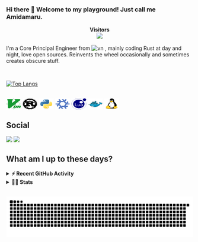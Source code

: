 ### Hi there 👋 Welcome to my playground! Just call me Amidamaru.

<p align="center">
  <b>Visitors</b><br>
  <img src="https://profile-counter.glitch.me/thaodt/count.svg" />
</p>

I'm a Core Principal Engineer from <img src="https://static.dwcdn.net/css/flag-icons/flags/4x3/vn.svg" alt="vn" height="25"/> , 
mainly coding Rust at day and night, love open sources. Reinvents the wheel occasionally and sometimes creates obscure stuff.

<br>

[![Top Langs](https://github-readme-stats.vercel.app/api/top-langs/?username=thaodt&layout=compact&theme=gotham&cache_seconds=86400)](https://github.com/thaodt/thaodt)


<div style="display: inline_block"><br>
  <img align="center" alt="thaodt-nvim" height="30" width="40" src="https://raw.githubusercontent.com/devicons/devicon/master/icons/vim/vim-plain.svg">
  <img align="center" alt="thaodt-rust" height="30" width="40" src="https://raw.githubusercontent.com/devicons/devicon/master/icons/rust/rust-plain.svg">
  <img align="center" alt="thaodt-python" height="30" width="40" src="https://raw.githubusercontent.com/devicons/devicon/master/icons/python/python-original.svg">
  <img align="center" alt="thaodt-nix" height="30" width="40" src="https://raw.githubusercontent.com/devicons/devicon/master/icons/nixos/nixos-plain.svg">  
  <img align="center" alt="thaodt-lua" height="30" width="40" src="https://raw.githubusercontent.com/devicons/devicon/master/icons/lua/lua-plain-wordmark.svg">
  <img align="center" alt="thaodt-docker" height="30" width="40" src="https://raw.githubusercontent.com/devicons/devicon/master/icons/docker/docker-original.svg">
  <img align="center" alt="thaodt-linux" height="30" width="40" src="https://raw.githubusercontent.com/devicons/devicon/master/icons/linux/linux-original.svg">
</div>

## Social

<div>
  <a href="https://twitter.com/dreamsparkis" target="_blank"><img src="https://img.shields.io/badge/-Twitter-%23E4405F?style=for-the-badge&logo=twitter&logoColor=white" target="_blank"></a>
  <a href = "mailto:ardtimeit@gmail.com"><img src="https://img.shields.io/badge/-Gmail-%23333?style=for-the-badge&logo=gmail&logoColor=white" target="_blank"></a>

</div>

## What am I up to these days?
<details>
  <summary><b>⚡ Recent GitHub Activity</b></summary>
    <p>

<!--START_SECTION:activity-->
1. 🗣 Commented on [#3](https://github.com/LitheumOrg/LitheumMobileWallet/pull/3#issuecomment-1670855269) in [LitheumOrg/LitheumMobileWallet](https://github.com/LitheumOrg/LitheumMobileWallet)
2. 🗣 Commented on [#3](https://github.com/LitheumOrg/LitheumMobileWallet/pull/3#issuecomment-1670837546) in [LitheumOrg/LitheumMobileWallet](https://github.com/LitheumOrg/LitheumMobileWallet)
3. 🗣 Commented on [#3](https://github.com/LitheumOrg/LitheumMobileWallet/pull/3#issuecomment-1670832719) in [LitheumOrg/LitheumMobileWallet](https://github.com/LitheumOrg/LitheumMobileWallet)
4. 🗣 Commented on [#3](https://github.com/LitheumOrg/LitheumMobileWallet/pull/3#issuecomment-1670826310) in [LitheumOrg/LitheumMobileWallet](https://github.com/LitheumOrg/LitheumMobileWallet)
5. 🗣 Commented on [#3](https://github.com/LitheumOrg/LitheumMobileWallet/pull/3#issuecomment-1670813003) in [LitheumOrg/LitheumMobileWallet](https://github.com/LitheumOrg/LitheumMobileWallet)
6. 🗣 Commented on [#3](https://github.com/LitheumOrg/LitheumMobileWallet/pull/3#issuecomment-1663393923) in [LitheumOrg/LitheumMobileWallet](https://github.com/LitheumOrg/LitheumMobileWallet)
7. 🔒 Closed issue [#1309](https://github.com/fzyzcjy/flutter_rust_bridge/issues/1309) in [fzyzcjy/flutter_rust_bridge](https://github.com/fzyzcjy/flutter_rust_bridge)
8. 🗣 Commented on [#1309](https://github.com/fzyzcjy/flutter_rust_bridge/issues/1309#issuecomment-1661478386) in [fzyzcjy/flutter_rust_bridge](https://github.com/fzyzcjy/flutter_rust_bridge)
9. 💪 Opened PR [#3](https://github.com/LitheumOrg/LitheumMobileWallet/pull/3) in [LitheumOrg/LitheumMobileWallet](https://github.com/LitheumOrg/LitheumMobileWallet)
10. ❗ Opened issue [#1309](https://github.com/fzyzcjy/flutter_rust_bridge/issues/1309) in [fzyzcjy/flutter_rust_bridge](https://github.com/fzyzcjy/flutter_rust_bridge)
<!--END_SECTION:activity-->
  </p>
</details>


<details>
  <summary><b>👨‍💻 Stats</b></summary>
  <p align="center">
    <a>
      <img align="center" src="https://gist.githubusercontent.com/thaodt/1db1d598a9e4550fa45eaede87135b3b/raw/97f3e5e943703e61b223dbc8cfa33ae9a5beb97b/github-metrics.svg"/>
    </a>
  </p>
</details>
<br>
<p align="center">
  <img width="600" src="https://raw.githubusercontent.com/thaodt/thaodt/master/assets/github-snake.svg" />
</p>
